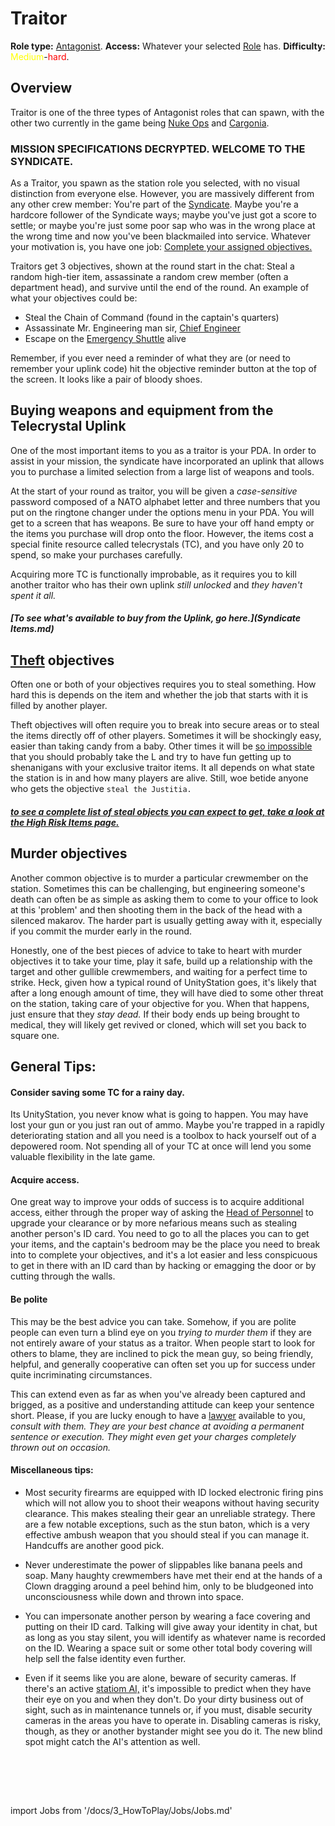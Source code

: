 # Traitor
**Role type:** <font color= "Red">[Antagonist](\3_HowToPlay\Jobs\Antagonist_roles\Antagonist_roles.md)</font>. **Access:** Whatever your selected [Role](Roles.md) has. **Difficulty:**<font color="Yellow"> Medium</font>-<font color="Red">hard</font>.


## Overview

Traitor is one of the three types of Antagonist roles that can spawn, with the other two currently in the game being [Nuke Ops](Nuclear-Emergency.md) and [Cargonia](Cargonia.md).


### MISSION SPECIFICATIONS DECRYPTED. WELCOME TO THE SYNDICATE.

As a Traitor, you spawn as the station role you selected, with no visual distinction from everyone else. However, you are massively different from any other crew member: You're part of the [Syndicate](\4_Univers\Lore\Groups.md). Maybe you're a hardcore follower of the Syndicate ways; maybe you've just got a score to settle; or maybe you're just some poor sap who was in the wrong place at the wrong time and now you've been blackmailed into service. Whatever your motivation is, you have one job: [Complete your assigned objectives.](\4_Univers\Other\Jokes\So-close-to-impossible-that-it-might-as-well-not-even-exist.md)

Traitors get 3 objectives, shown at the round start in the chat: Steal a random high-tier item, assassinate a random crew member (often a department head), and survive until the end of the round. An example of what your objectives could be:

- Steal the Chain of Command (found in the captain's quarters)
- Assassinate Mr. Engineering man sir, [Chief Engineer](\3_HowToPlay\Jobs\Engineering_roles\Chief-Engineer.md)
- Escape on the [Emergency Shuttle](Emergency-Shuttle.md) alive

Remember, if you ever need a reminder of what they are (or need to remember your uplink code) hit the objective reminder button at the top of the screen. It looks like a pair of bloody shoes.

## Buying weapons and equipment from the Telecrystal Uplink

One of the most important items to you as a traitor is your PDA. In order to assist in your mission, the syndicate have incorporated an uplink that allows you to purchase a limited selection from a large list of weapons and tools.

At the start of your round as traitor, you will be given a *case-sensitive* password composed of a NATO alphabet letter and three numbers that you put on the ringtone changer under the options menu in your PDA. You will get to a screen that has weapons. Be sure to have your off hand empty or the items you purchase will drop onto the floor. However, the items cost a special finite resource called telecrystals (TC), and you have only 20 to spend, so make your purchases carefully.

Acquiring more TC is functionally improbable, as it requires you to kill another traitor who has their own uplink *still unlocked* and *they haven't spent it all.*

#####  [To see what's available to buy from the Uplink, go here.](Syndicate Items.md)

## [Theft](High-Risk-Items.md) objectives

Often one or both of your objectives requires you to steal something. How hard this is depends on the item and whether the job that starts with it is filled by another player.

Theft objectives will often require you to break into secure areas or to steal the items directly off of other players. Sometimes it will be shockingly easy, easier than taking candy from a baby. Other times it will be [so impossible](\4_Univers\Other\Jokes\So-close-to-impossible-that-it-might-as-well-not-even-exist.md) that you should probably take the L and try to have fun getting up to shenanigans with your exclusive traitor items. It all depends on what state the station is in and how many players are alive. Still, woe betide anyone who gets the objective `steal the Justitia.`

##### [to see a complete list of steal objects you can expect to get, take a look at the High Risk Items page.](High-Risk-Items.md)

## Murder objectives

Another common objective is to murder a particular crewmember on the station. Sometimes this can be challenging, but engineering someone's death can often be as simple as asking them to come to your office to look at this 'problem' and then shooting them in the back of the head with a silenced makarov. The harder part is usually getting away with it, especially if you commit the murder early in the round.

Honestly, one of the best pieces of advice to take to heart with murder objectives it to take your time, play it safe, build up a relationship with the target and other gullible crewmembers, and waiting for a perfect time to strike. Heck, given how a typical round of UnityStation goes, it's likely that after a long enough amount of time, they will have died to some other threat on the station, taking care of your objective for you. When that happens, just ensure that they *stay dead.* If their body ends up being brought to medical, they will likely get revived or cloned, which will set you back to square one.

## General Tips:

#### Consider saving some TC for a rainy day.

Its UnityStation, you never know what is going to happen. You may have lost your gun or you just ran out of ammo. Maybe you're trapped in a rapidly deteriorating station and all you need is a toolbox to hack yourself out of a depowered room. Not spending all of your TC at once will lend you some valuable flexibility in the late game.

#### Acquire access.

One great way to improve your odds of success is to acquire additional access, either through the proper way of asking the [Head of Personnel](Head-of_Personnel.md) to upgrade your clearance or by more nefarious means such as stealing another person's ID card. You need to go to all the places you can to get your items, and the captain's bedroom may be the place you need to break into to complete your objectives, and it's a lot easier and less conspicuous to get in there with an ID card than by hacking or emagging the door or by cutting through the walls.

#### Be polite

This may be the best advice you can take. Somehow, if you are polite people can even turn a blind eye on you *trying to murder them* if they are not entirely aware of your status as a traitor. When people start to look for others to blame, they are inclined to pick the mean guy, so being friendly, helpful, and generally cooperative can often set you up for success under quite incriminating circumstances.

This can extend even as far as when you've already been captured and brigged, as a positive and understanding attitude can keep your sentence short. Please, if you are lucky enough to have a [lawyer](\3_HowToPlay\Jobs\Security_roles\Lawyer.md) available to you, *consult with them. They are your best chance at avoiding a permanent sentence or execution. They might even get your charges completely thrown out on occasion.*

#### Miscellaneous tips:

- Most security firearms are equipped with ID locked electronic firing pins which will not allow you to shoot their weapons without having security clearance. This makes stealing their gear an unreliable strategy. There are a few notable exceptions, such as the stun baton, which is a very effective ambush weapon that you should steal if you can manage it. Handcuffs are another good pick.
- Never underestimate the power of slippables like banana peels and soap. Many haughty crewmembers have met their end at the hands of a Clown dragging around a peel behind him, only to be bludgeoned into unconsciousness while down and thrown into space.
- You can impersonate another person by wearing a face covering and putting on their ID card. Talking will give away your identity in chat, but as long as you stay silent, you will identify as whatever name is recorded on the ID. Wearing a space suit or some other total body covering will help sell the false identity even further.
- Even if it seems like you are alone, beware of security cameras. If there's an active [statiom AI,](Station-AI.md) it's impossible to predict when they have their eye on you and when they don't. Do your dirty business out of sight, such as in maintenance tunnels or, if you must, disable security cameras in the areas you have to operate in. Disabling cameras is risky, though, as they or another bystander might see you do it. The new blind spot might catch the AI's attention as well.


  <br/>
<br/>
<br/>

import Jobs from '/docs/3_HowToPlay/Jobs/Jobs.md'

<Jobs />

